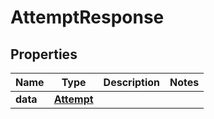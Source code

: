 

# AttemptResponse


## Properties

| Name | Type | Description | Notes |
|------------ | ------------- | ------------- | -------------|
|**data** | [**Attempt**](Attempt.md) |  |  |



